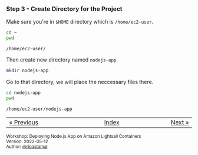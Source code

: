 
### <a name="step-3"></a>Step 3 - Create Directory for the Project

Make sure you're in `$HOME` directory which is `/home/ec2-user`.

```sh
cd ~
pwd 
```

```
/home/ec2-user/
```

Then create new directory named `nodejs-app`.

```sh
mkdir nodejs-app
```

Go to that directory, we will place the neccessary files there.


```sh
cd nodejs-app
pwd
```

```
/home/ec2-user/nodejs-app
```


<table border="0" style="width: 100%; display: table;"><tr><td><a href="STEP-2.md">&laquo; Previous</td><td align="center"><a href="README.md">Index</a></td><td align="right"><a href="STEP-4.md">Next &raquo;</a></td></tr></table>

<sup>Workshop: Deploying Node.js App on Amazon Lightsail Containers  
Version: 2022-05-12  
Author: [@rioastamal](https://github.com/rioastamal)</sup>

